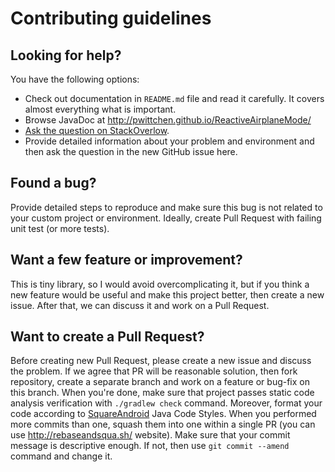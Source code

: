 Contributing guidelines
=======================

Looking for help?
-----------------

You have the following options:
- Check out documentation in `README.md` file and read it carefully. It covers almost everything what is important.
- Browse JavaDoc at http://pwittchen.github.io/ReactiveAirplaneMode/
- [Ask the question on StackOverlow](http://stackoverflow.com/questions/ask?tags=reactiveairplanemode).
- Provide detailed information about your problem and environment and then ask the question in the new GitHub issue here.

Found a bug?
------------

Provide detailed steps to reproduce and make sure this bug is not related to your custom project or environment.
Ideally, create Pull Request with failing unit test (or more tests).

Want a few feature or improvement?
----------------------------------

This is tiny library, so I would avoid overcomplicating it, but if you think a new feature
would be useful and make this project better, then create a new issue.
After that, we can discuss it and work on a Pull Request.

Want to create a Pull Request?
------------------------------

Before creating new Pull Request, please create a new issue and discuss the problem.
If we agree that PR will be reasonable solution, then fork repository, create a separate branch
and work on a feature or bug-fix on this branch. When you're done, make sure that project passes
static code analysis verification with `./gradlew check` command. Moreover, format your code according to
[SquareAndroid](https://github.com/square/java-code-styles) Java Code Styles.
When you performed more commits than one, squash them into one within a single PR (you can use http://rebaseandsqua.sh/ website).
Make sure that your commit message is descriptive enough. If not, then use `git commit --amend` command and change it.